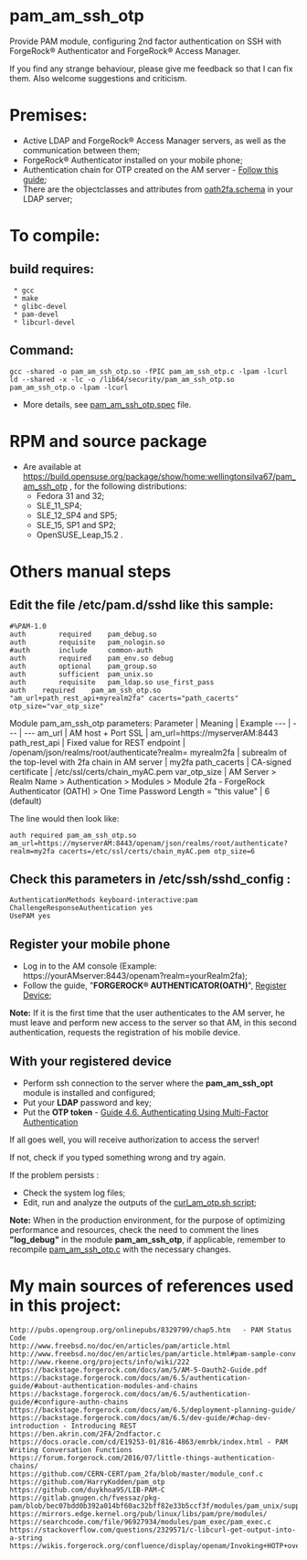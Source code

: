 # pam_am_ssh_otp
Provide PAM module, configuring 2nd factor authentication on SSH with ForgeRock® Authenticator and ForgeRock® Access Manager.

If you find any strange behaviour, please give me feedback so that I can fix them. Also welcome suggestions and criticism.

# Premises:
- Active LDAP and ForgeRock® Access Manager servers, as well as the communication between them;
- ForgeRock® Authenticator installed on your mobile phone;
- Authentication chain for OTP created on the AM server - [Follow this guide](https://backstage.forgerock.com/docs/am/6.5/authentication-guide/#authn-mfa-chain-oath); 
- There are the objectclasses and attributes from [oath2fa.schema](https://github.com/wjs67/pam_am_ssh_otp/blob/master/oath2fa.schema) in your LDAP server;

# To compile:
 ## build requires:
 ~~~
  * gcc 
  * make 
  * glibc-devel 
  * pam-devel 
  * libcurl-devel 
~~~

## Command:
~~~
gcc -shared -o pam_am_ssh_otp.so -fPIC pam_am_ssh_otp.c -lpam -lcurl
ld --shared -x -lc -o /lib64/security/pam_am_ssh_otp.so pam_am_ssh_otp.o -lpam -lcurl
~~~

- More details, see [pam_am_ssh_otp.spec](https://github.com/wjs67/pam_am_ssh_otp/blob/master/pam_am_ssh_otp.spec) file.

# RPM and source package 
- Are available at https://build.opensuse.org/package/show/home:wellingtonsilva67/pam_am_ssh_otp , for the following distributions:
  * Fedora 31 and 32;
  * SLE_11_SP4;
  * SLE_12_SP4 and SP5;
  * SLE_15, SP1 and SP2;
  * OpenSUSE_Leap_15.2 .

# Others manual steps

## Edit the file /etc/pam.d/sshd like this sample:
~~~
#%PAM-1.0
auth        required    pam_debug.so
auth        requisite   pam_nologin.so
#auth       include     common-auth
auth        required    pam_env.so debug
auth        optional    pam_group.so
auth        sufficient  pam_unix.so
auth        requisite   pam_ldap.so use_first_pass
auth 	required 	pam_am_ssh_otp.so "am_url+path_rest_api+myrealm2fa" cacerts="path_cacerts" otp_size="var_otp_size"
~~~

Module pam_am_ssh_otp parameters:
Parameter | Meaning | Example
--- | --- | ---
am_url | AM host + Port SSL | am_url=https://myserverAM:8443
path_rest_api | Fixed value for REST endpoint | /openam/json/realms/root/authenticate?realm=
myrealm2fa  | subrealm of the top-level with 2fa chain in AM server | my2fa
path_cacerts  | CA-signed certificate | /etc/ssl/certs/chain_myAC.pem
var_otp_size |  AM Server > Realm Name > Authentication > Modules > Module 2fa - ForgeRock Authenticator (OATH) >  One Time Password Length = "this value" | 6 (default)

The line would then look like:
~~~
auth required pam_am_ssh_otp.so am_url=https://myserverAM:8443/openam/json/realms/root/authenticate?realm=my2fa cacerts=/etc/ssl/certs/chain_myAC.pem otp_size=6
~~~

## Check this parameters in /etc/ssh/sshd_config :
~~~
AuthenticationMethods keyboard-interactive:pam
ChallengeResponseAuthentication yes
UsePAM yes
~~~

## Register your mobile phone
- Log in to the AM console  (Example: https://yourAMserver:8443/openam?realm=yourRealm2fa);
- Follow the guide, "**FORGEROCK® AUTHENTICATOR(OATH)**", [Register Device](https://backstage.forgerock.com/docs/am/6.5/authentication-guide/#authn-mfa-register-device);

**Note:** If it is the first time that the user authenticates to the AM server, he must leave and perform new access to the server so that AM, in this second authentication, requests the registration of his mobile device.

## With your registered device
 * Perform ssh connection to the server where the **pam_am_ssh_opt** module is installed and configured;
 * Put your **LDAP** password and key;
 * Put the **OTP token** - [Guide 4.6. Authenticating Using Multi-Factor Authentication](https://backstage.forgerock.com/docs/am/6.5/authentication-guide/#sec-mfa-authenticating)

If all goes well, you will receive authorization to access the server!

If not, check if you typed something wrong and try again.

If the problem persists :

- Check the system log files;
- Edit, run and analyze the outputs of the [curl_am_otp.sh script](https://github.com/wjs67/pam_am_ssh_otp/blob/master/curl_am_otp.sh);

**Note:** When in the production environment, for the purpose  of optimizing performance and resources,  check the need to comment the lines **"log_debug"** in the module **pam_am_ssh_otp**, if applicable, remember to recompile [pam_am_ssh_otp.c](https://github.com/wjs67/pam_am_ssh_otp/blob/master/pam_am_ssh_otp.c) with the necessary changes.

# My main sources of references used in this project:
~~~
http://pubs.opengroup.org/onlinepubs/8329799/chap5.htm   - PAM Status Code
http://www.freebsd.no/doc/en/articles/pam/article.html
http://www.freebsd.no/doc/en/articles/pam/article.html#pam-sample-conv
http://www.rkeene.org/projects/info/wiki/222
https://backstage.forgerock.com/docs/am/5/AM-5-Oauth2-Guide.pdf
https://backstage.forgerock.com/docs/am/6.5/authentication-guide/#about-authentication-modules-and-chains
https://backstage.forgerock.com/docs/am/6.5/authentication-guide/#configure-authn-chains
https://backstage.forgerock.com/docs/am/6.5/deployment-planning-guide/
https://backstage.forgerock.com/docs/am/6.5/dev-guide/#chap-dev-introduction - Introducing REST
https://ben.akrin.com/2FA/2ndfactor.c
https://docs.oracle.com/cd/E19253-01/816-4863/emrbk/index.html - PAM Writing Conversation Functions
https://forum.forgerock.com/2016/07/little-things-authentication-chains/
https://github.com/CERN-CERT/pam_2fa/blob/master/module_conf.c
https://github.com/HarryKodden/pam_otp
https://github.com/duykhoa95/LIB-PAM-C
https://gitlab.gnugen.ch/fvessaz/pkg-pam/blob/bec07bdd0b392a014bf60ac32bff82e33b5ccf3f/modules/pam_unix/support.c
https://mirrors.edge.kernel.org/pub/linux/libs/pam/pre/modules/
https://searchcode.com/file/96927934/modules/pam_exec/pam_exec.c
https://stackoverflow.com/questions/2329571/c-libcurl-get-output-into-a-string
https://wikis.forgerock.org/confluence/display/openam/Invoking+HOTP+over+REST
~~~

